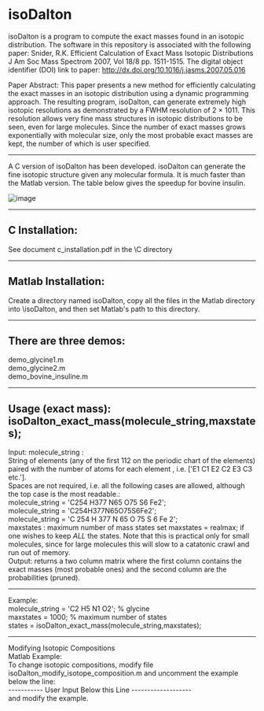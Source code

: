 # isoDalton
isoDalton is a program to compute the exact masses found in an isotopic distribution.  The software in this repository is associated with the following paper:
Snider, R.K. Efficient Calculation of Exact Mass Isotopic Distributions
J Am Soc Mass Spectrom 2007, Vol 18/8 pp. 1511-1515.
The digital object identifier (DOI) link to paper:  http://dx.doi.org/10.1016/j.jasms.2007.05.016

Paper Abstract:
This paper presents a new method for efficiently calculating the exact masses in an isotopic distribution using a dynamic programming approach. The resulting program, isoDalton, can generate extremely high isotopic resolutions as demonstrated by a FWHM resolution of 2 × 1011. This resolution allows very fine mass structures in isotopic distributions to be seen, even for large molecules. Since the number of exact masses grows exponentially with molecular size, only the most probable exact masses are kept, the number of which is user specified.

------------------------------------------------------------------------------

A C version of isoDalton has been developed.  isoDalton can generate the fine isotopic structure given any molecular formula.  It is much faster than the Matlab version. The table below gives the speedup for bovine insulin.

![image](https://user-images.githubusercontent.com/5913180/232347394-7e8b52d2-05a9-4d35-b98c-d4f921f36720.png)

-------------------------------------------------------------------------------
C Installation:
-------------------------------------------------------------------------------
See document c_installation.pdf in the \C directory

-------------------------------------------------------------------------------
Matlab Installation:
-------------------------------------------------------------------------------
Create a directory named isoDalton, copy all the files in the Matlab directory
into \isoDalton, and then set Matlab's path to this directory.

-------------------------------------------------------------------------------
There are three demos:
-------------------------------------------------------------------------------
demo_glycine1.m          
demo_glycine2.m    
demo_bovine_insuline.m

-------------------------------------------------------------------------------
Usage (exact mass):   
isoDalton_exact_mass(molecule_string,maxstates);
-------------------------------------------------------------------------------

 Input:  molecule_string :   
         String of elements <Ex> (any of the first 112 on the periodic chart of the elements)
         paired with the number of atoms for each element <Cx>, i.e. ['E1 C1 E2 C2 E3 C3 etc.'].  
         Spaces are not required, i.e. all the following cases are allowed, although the top case is 
         the most readable.:   
         molecule_string = 'C254 H377 N65 O75 S6 Fe2';   
         molecule_string = 'C254H377N65O75S6Fe2';   
         molecule_string = 'C 254 H 377 N 65 O 75 S 6 Fe 2';   
         maxstates : maximum number of mass states
                     set maxstates = realmax; if one wishes to keep *ALL* the states.  Note that this
                     is practical only for small molecules, since for large molecules this will slow
                     to a catatonic crawl and run out of memory.   
 Output:  	returns a two column matrix where the first column contains the exact masses
           (most probable ones) and the second column are the probabilities (pruned).

 ---------------------------------------------------------------------------------------------------
Example:  
molecule_string = 'C2 H5 N1 O2';  % glycine   
maxstates = 1000;          % maximum number of states   
states = isoDalton_exact_mass(molecule_string,maxstates);   

-------------------------------------------------------------------------------
Modifying Isotopic Compositions  
Matlab Example:  
To change isotopic compositions, modify file isoDalton_modify_isotope_composition.m
and uncomment the example below the line:  
-----------     User Input Below this Line -------------------   
and modify the example.



